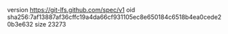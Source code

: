 version https://git-lfs.github.com/spec/v1
oid sha256:7af13887af36cffc19a4da66cf931105ec8e650184c6518b4ea0cede20b3e632
size 23273
